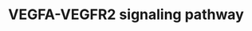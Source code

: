 ---
annotations:
- type: Cell Type Ontology
  value: endothelial cell
- type: Pathway Ontology
  value: vascular endothelial growth factor signaling pathway
authors:
- Prslab
- Khanspers
- AlexanderPico
- Egonw
- MaintBot
- DeSl
- Eweitz
description: 'Angiogenesis, the formation of new blood vessels from pre-existing vasculature,
  is central to a number of physiological conditions, from embryogenesis to wound
  healing in adults and is a hallmark of pathological conditions such as tumorigenesis
  [1-3]. Angiogenesis is mediated by the coordinated action of a variety of growth
  factors, metabolites and cell adhesion molecules in endothelial cells [4-6]. Vascular
  endothelial growth factor (VEGF) is the principal angiogenic growth factor modulating
  neovascularization [7].  The biological effect of VEGF is mediated through specific
  VEGF receptors on endothelial cell surface. VEGFs (VEGF-A, VEGF-B, VEGF-C and VEGF-D)
  interact with VEGF receptors such as VEGFR1, VEGFR2 and VEGFR3. Among them, VEGFA/VEGFR2
  signaling appears to mediate cellular responses involved in angiogenesis prominently.
  Further, VEGF/VEGFR1 signaling, though weak, converges to VEGFR2 signaling pathway.
  VEGFA binding to VEGFR2 at the surface of endothelial cells leads to dimerization
  and auto-phosphorylation of specific tyrosine residues in the cytoplasmic domain
  of VEGFR2. It leads to activation of multiple downstream signaling cascades and
  promotes endothelial cell proliferation, migration, and tube formation relevant
  to angiogenesis [8]. VEGFR2 dependent activation of PI3K-AKT-mTOR signaling regulates
  cell survival, cell proliferation, anti-apoptotic and cell permeability functions
  [9]. Another important pathway of VEGF mediated cell proliferation appears to be
  through PLCÎ³-mediated activation of PKC and downstream induction of the ERK and
  other PKC-dependent pathways [10]. Endothelial cell migration is induced by VEGFA/VEGFR2
  signaling through activation of p38MAPK (actin polymerization) and FAK (focal adhesion
  turnover) which is particularly important in directed migration. Phosphosite specificity
  towards downstream signalling has also been documented. Phosphosite mapping documented
  seven phosphosites in VEGFR2 receptor: Y1054, Y1214, Y801, Y1175, Y951, Y1059 and
  Y996. Phosphorylation of Y1214 and Y1054 regulates signaling events involved in
  cell migration. Y801 phosphorylation regulates cell survival. Y1175 regulates both
  cell proliferation and migration. Y951 and Y1059 phosphorylation regulates cell
  survival, cell migration and cell proliferation.  VEGFA/VEGFR2 signaling network
  compiles data available in the literature with respect to VEGFA signaling (especially
  VEGFA-165) through VEGFR2 in endothelial cells. The signaling events involving these
  proteins were derived from experimentally validated data involving multiple experimental
  techniques and approaches. Individual signaling events in VEGFR2 signaling networks
  leading to cell proliferation, migration and survival were identified and categorized
  into protein-protein interactions, enzyme-catalyzed events, activation/inhibition
  reactions, transport of protein across subcellular compartments, and gene regulation
  events. Signaling molecules involved in VEGFA/VEGFR2 signaling were categorized
  to enzymes, receptors and transcription factors and the contextual activation/deactivation
  of these molecules downstream to VEGFA/ VEGFR2 signaling, in modulating angiogenesis,
  is documented.  VEGFA dependent angiogenesis pathway map depicts the integration
  of signaling pathways regulating cell survival, cell migration, cell proliferation,
  cellular interactions downstream of VEGFA/VEGFR2 signaling relevant to angiogenesis,
  regulation of VEGFR2, phosphosite specificity of VEGFR2 towards downstream signaling,
  post-translational modifications, molecular function-based information, cross-talks
  among proteins in the canonical signaling modules and the information on the compartmentalization
  of proteins. The map of VEGFA/VEGFR2 signaling network is interactive to help investigators
  to add new information as it becomes available in the future for analysis or representation.   VEGFA
  dependent angiogenesis pathway map may please be cited as:   1. Abhinand, C. S.,
  Raju, R., Soumya, S. J., Arya, P. S., and Sudhakaran, P. R. (2016). VEGF-A/VEGFR2
  signaling network in endothelial cells relevant to angiogenesis. Journal of cell
  communication and signaling, 10(4), 347-354.  2. Sunitha, P., Raju, R., Sajil, C.K.,
  Abhinand, C.S., Nair, A.S., Oommen, O.V., Sugunan, V.S.,  and Sudhakaran, P.R. (2019).
  Temporal VEGFA responsive genes in HUVECs: Gene signatures and potential ligands/receptors
  fine-tuning angiogenesis. Journal of Cell Communication and Signaling, 13, 561 -
  571.   References  [1] Folkman J (1971). Tumor angiogenesis: therapeutic implications.
  N Engl J Med. 285:1182-1186.   [2] Chatterjee S, Heukamp LC, Siobal M et al., 2013.
  Tumor VEGF: VEGFR2 autocrine feed-forward loop triggers angiogenesis in lung cancer.
  J Clin Invest. 123:1732-1740.   [3] Shibuya M (2014). VEGF-VEGFR Signals in Health
  and Disease. BiomolTher (Seoul). 22:1-9.   [4] Kumar VB, Binu S, Soumya SJ et al.,
  2014. Regulation of vascular endothelial growth factor by metabolic context of the
  cell. Glycoconj J. 31:427-434.   [5] Kitazume S, Imamaki R, Ogawa K et al., 2014.
  Sweet role of platelet endothelial cell adhesion molecule in understanding angiogenesis.
  Glycobiology. 24:1260-1264.   [6] Kunhiraman H, Edatt L, Thekkeveedu S et al., 2016.
  2‐Deoxy Glucose Modulates Expression and Biological Activity of VEGF in a SIRT‐1
  Dependent Mechanism. J Cell Biochem.   [7] Lohela M, Bry M, Tammela T et al., 2009.
  VEGFs and receptors involved in angiogenesis versus lymphangiogenesis. Curr Opin
  Cell Biol. 21:154-165.   [8] Koch S, Claesson-Welsh L, 2012. Signal transduction
  by vascular endothelial growth factor receptors. Cold Spring Harbor perspectives
  in medicine. 2(7):a006502.   [9] Koch S, Tugues S, Li X et al., 2011. Signal transduction
  by vascular endothelial growth factor receptors. Biochem J.437:169-183.  [10] Simons
  M, Gordon E, Claesson-Welsh L. 2016. Mechanisms and regulation of endothelial VEGF
  receptor signalling. Nat Rev Mol Cell Biol.'
last-edited: 2021-05-14
organisms:
- Homo sapiens
redirect_from:
- /index.php/Pathway:WP3888
- /instance/WP3888
schema-jsonld:
- '@context': https://schema.org/
  '@id': https://wikipathways.github.io/pathways/WP3888.html
  '@type': Dataset
  creator:
    '@type': Organization
    name: WikiPathways
  description: 'Angiogenesis, the formation of new blood vessels from pre-existing
    vasculature, is central to a number of physiological conditions, from embryogenesis
    to wound healing in adults and is a hallmark of pathological conditions such as
    tumorigenesis [1-3]. Angiogenesis is mediated by the coordinated action of a variety
    of growth factors, metabolites and cell adhesion molecules in endothelial cells
    [4-6]. Vascular endothelial growth factor (VEGF) is the principal angiogenic growth
    factor modulating neovascularization [7].  The biological effect of VEGF is mediated
    through specific VEGF receptors on endothelial cell surface. VEGFs (VEGF-A, VEGF-B,
    VEGF-C and VEGF-D) interact with VEGF receptors such as VEGFR1, VEGFR2 and VEGFR3.
    Among them, VEGFA/VEGFR2 signaling appears to mediate cellular responses involved
    in angiogenesis prominently. Further, VEGF/VEGFR1 signaling, though weak, converges
    to VEGFR2 signaling pathway. VEGFA binding to VEGFR2 at the surface of endothelial
    cells leads to dimerization and auto-phosphorylation of specific tyrosine residues
    in the cytoplasmic domain of VEGFR2. It leads to activation of multiple downstream
    signaling cascades and promotes endothelial cell proliferation, migration, and
    tube formation relevant to angiogenesis [8]. VEGFR2 dependent activation of PI3K-AKT-mTOR
    signaling regulates cell survival, cell proliferation, anti-apoptotic and cell
    permeability functions [9]. Another important pathway of VEGF mediated cell proliferation
    appears to be through PLCÎ³-mediated activation of PKC and downstream induction
    of the ERK and other PKC-dependent pathways [10]. Endothelial cell migration is
    induced by VEGFA/VEGFR2 signaling through activation of p38MAPK (actin polymerization)
    and FAK (focal adhesion turnover) which is particularly important in directed
    migration. Phosphosite specificity towards downstream signalling has also been
    documented. Phosphosite mapping documented seven phosphosites in VEGFR2 receptor:
    Y1054, Y1214, Y801, Y1175, Y951, Y1059 and Y996. Phosphorylation of Y1214 and
    Y1054 regulates signaling events involved in cell migration. Y801 phosphorylation
    regulates cell survival. Y1175 regulates both cell proliferation and migration.
    Y951 and Y1059 phosphorylation regulates cell survival, cell migration and cell
    proliferation.  VEGFA/VEGFR2 signaling network compiles data available in the
    literature with respect to VEGFA signaling (especially VEGFA-165) through VEGFR2
    in endothelial cells. The signaling events involving these proteins were derived
    from experimentally validated data involving multiple experimental techniques
    and approaches. Individual signaling events in VEGFR2 signaling networks leading
    to cell proliferation, migration and survival were identified and categorized
    into protein-protein interactions, enzyme-catalyzed events, activation/inhibition
    reactions, transport of protein across subcellular compartments, and gene regulation
    events. Signaling molecules involved in VEGFA/VEGFR2 signaling were categorized
    to enzymes, receptors and transcription factors and the contextual activation/deactivation
    of these molecules downstream to VEGFA/ VEGFR2 signaling, in modulating angiogenesis,
    is documented.  VEGFA dependent angiogenesis pathway map depicts the integration
    of signaling pathways regulating cell survival, cell migration, cell proliferation,
    cellular interactions downstream of VEGFA/VEGFR2 signaling relevant to angiogenesis,
    regulation of VEGFR2, phosphosite specificity of VEGFR2 towards downstream signaling,
    post-translational modifications, molecular function-based information, cross-talks
    among proteins in the canonical signaling modules and the information on the compartmentalization
    of proteins. The map of VEGFA/VEGFR2 signaling network is interactive to help
    investigators to add new information as it becomes available in the future for
    analysis or representation.   VEGFA dependent angiogenesis pathway map may please
    be cited as:   1. Abhinand, C. S., Raju, R., Soumya, S. J., Arya, P. S., and Sudhakaran,
    P. R. (2016). VEGF-A/VEGFR2 signaling network in endothelial cells relevant to
    angiogenesis. Journal of cell communication and signaling, 10(4), 347-354.  2.
    Sunitha, P., Raju, R., Sajil, C.K., Abhinand, C.S., Nair, A.S., Oommen, O.V.,
    Sugunan, V.S.,  and Sudhakaran, P.R. (2019). Temporal VEGFA responsive genes in
    HUVECs: Gene signatures and potential ligands/receptors fine-tuning angiogenesis.
    Journal of Cell Communication and Signaling, 13, 561 - 571.   References  [1]
    Folkman J (1971). Tumor angiogenesis: therapeutic implications. N Engl J Med.
    285:1182-1186.   [2] Chatterjee S, Heukamp LC, Siobal M et al., 2013. Tumor VEGF:
    VEGFR2 autocrine feed-forward loop triggers angiogenesis in lung cancer. J Clin
    Invest. 123:1732-1740.   [3] Shibuya M (2014). VEGF-VEGFR Signals in Health and
    Disease. BiomolTher (Seoul). 22:1-9.   [4] Kumar VB, Binu S, Soumya SJ et al.,
    2014. Regulation of vascular endothelial growth factor by metabolic context of
    the cell. Glycoconj J. 31:427-434.   [5] Kitazume S, Imamaki R, Ogawa K et al.,
    2014. Sweet role of platelet endothelial cell adhesion molecule in understanding
    angiogenesis. Glycobiology. 24:1260-1264.   [6] Kunhiraman H, Edatt L, Thekkeveedu
    S et al., 2016. 2‐Deoxy Glucose Modulates Expression and Biological Activity of
    VEGF in a SIRT‐1 Dependent Mechanism. J Cell Biochem.   [7] Lohela M, Bry M, Tammela
    T et al., 2009. VEGFs and receptors involved in angiogenesis versus lymphangiogenesis.
    Curr Opin Cell Biol. 21:154-165.   [8] Koch S, Claesson-Welsh L, 2012. Signal
    transduction by vascular endothelial growth factor receptors. Cold Spring Harbor
    perspectives in medicine. 2(7):a006502.   [9] Koch S, Tugues S, Li X et al., 2011.
    Signal transduction by vascular endothelial growth factor receptors. Biochem J.437:169-183.  [10]
    Simons M, Gordon E, Claesson-Welsh L. 2016. Mechanisms and regulation of endothelial
    VEGF receptor signalling. Nat Rev Mol Cell Biol.'
  keywords:
  - ''
  - DNAJA1
  - VCL
  - SHC2
  - TPM3
  - CGNL1
  - TRAF3IP2
  - PIK3CA
  - SEMA6D
  - F3
  - VPS39
  - RCN1
  - PTPN11
  - FOXO4
  - NRDG1
  - MAPKAP1
  - NUMB
  - ARF6
  - ABCF2
  - HSPB1
  - NCK1
  - EIF2AK3
  - AKT1
  - RPLP2
  - GRB2
  - MLLT4
  - TNFRSF25
  - ITGAV
  - PABPC1
  - IGFBP3
  - MMP10
  - FADD
  - PRDX6
  - SET
  - CSRP2
  - EEA1
  - EIF4G1
  - EWSR1
  - ELK1
  - FLNB
  - OCRL
  - ATP6V1E1
  - ATF2
  - FHOD1
  - ARMCX1
  - PLCG1
  - MAPK1
  - AP2A1
  - CCRL2
  - CTNNB1
  - FGD5
  - EPHB2
  - NUR4A1
  - RAB5A
  - RHOJ
  - PRKCB
  - SARS
  - SHROOM2
  - PRKD1
  - MLST8
  - BMP10
  - CASC10
  - PTK2B
  - PSMD4
  - HERPUD1
  - FGA
  - BCAR1
  - GJA1
  - EGR1
  - ITGB5
  - SMARCA2
  - PGD
  - CYP2C8
  - PRKG1
  - CHAC1
  - RPL27
  - MAP3K5
  - RAC1
  - PLA2G5
  - SND1
  - TMEM170A
  - RPS6KA5
  - SDCBP
  - LMAN1
  - CCT7
  - CYR61
  - STAT1
  - AKAP2
  - PGK1
  - UBAP2L
  - RHOA
  - R1CTOR
  - SPIRE1
  - NEXN
  - PLAU
  - TRPC1
  - MYH11
  - RPL5
  - MTOR
  - MYO6
  - NRP2
  - RACK1
  - IQGAP1
  - RPS6
  - AP2S1
  - EPS15
  - CDC42
  - ACACA
  - TNFRSF10C
  - FARSB
  - MYL2
  - PAK1
  - WASF1
  - EPRS
  - FMNL3
  - RPL39P5
  - ATP6V0D1
  - HYOU1
  - LRRFIP2
  - SRF
  - RPL18A
  - PRKCA
  - CREBBP
  - PRKRA
  - MDM2
  - EIF2A
  - ZNF555
  - PLCB3
  - NOS3
  - HGS
  - FAF1
  - CAPZB
  - SRP54
  - NRARP
  - EZR
  - NR4A1
  - LARP7
  - GPC1
  - HBD
  - TMSB4X
  - FJX1
  - PTPN1
  - RAF1
  - MYH9
  - RPS6KB1
  - ADAMTS9
  - CNP
  - SRPK1
  - CSK
  - TBCA
  - SDF2L1
  - FUT1
  - BMX
  - ACTG1
  - NFKBIA
  - MAPKAPK2
  - APOLD1
  - PTPN14
  - SH2D2A
  - ATF4
  - RCAN2
  - DECR1
  - DUSP5
  - GLUD1
  - PLAUR
  - IER5
  - HDAC5
  - CCND1
  - VAV2
  - ACACB
  - SPHK1
  - DKK1
  - DSC1
  - VEGFR2
  - PLOD3
  - TXNDC5
  - SSR3
  - PAK2
  - CALR
  - SLC8A1
  - S1PR1
  - ACP1
  - OCLN
  - EGR3
  - ARPC5L
  - TMOD3
  - DNAJB4
  - EIF3F
  - CCDC124
  - AKT1S1
  - VCAM1
  - STAM
  - MAPK9
  - LDHA
  - ACOT9
  - TCEB3
  - ARHGEF15
  - MMRN2
  - DHX29
  - PRKCD
  - CACNA2D1
  - FAS
  - ROCK2
  - FGB
  - RPS11
  - MICAL2
  - BIRC5
  - CRIP2
  - NOTCH4
  - VEGFA
  - DLL4
  - CLIC1
  - MAP2K2
  - FAM120A
  - QKI
  - CYCS
  - IDH2
  - PTPRJ
  - KL
  - PTPN6
  - SYNJ1
  - CAPN2
  - CTGF
  - ITGB1
  - EIF3D
  - MAPK12
  - AFDN
  - SH3BGRL3
  - HRAS
  - NDRG1
  - NAP1L1
  - GPX1
  - PPM1G
  - MYO1C
  - EIF3H
  - ADRB2
  - TUBB8
  - PIK3R2
  - NR4A3
  - MMP2
  - MAPK3
  - TRPC3
  - MAP2K3
  - RND1
  - FSCN1
  - ABL1
  - COPG1
  - RAB4A
  - BCL2
  - PIK3R1
  - ASCC3
  - MAPK14
  - NFATC2
  - RAB37
  - PTMA
  - MAP2K6
  - TRIP4
  - CBL
  - FGG
  - ANXA1
  - SCUBE2
  - MKNK1
  - RPL26
  - PGF
  - CFL1
  - MAP2K1
  - GIPC1
  - FLII
  - DHX36
  - DPM1
  - PPP3CA
  - KANK1
  - P4HA2
  - ARF4
  - STAT3
  - PRKCE
  - CCL2
  - SIAH2
  - RAB11
  - TMSB10
  - ADAM9
  - ACKR3
  - KATNAL2
  - CREB1
  - HSPA1A
  - TXN
  - CDH5
  - HLX
  - PXN
  - GAPDH
  - PFN1
  - INPP5K
  - TFCP2
  - FLT1
  - CTNND1
  - CSRP1
  - RHOC
  - BMP2
  - EPHA2
  - PDE4DIP
  - GSK3B
  - BSG
  - CDC42BPB
  - RPL10A
  - HDAC4
  - TPP1
  - LMO2
  - STIP1
  - YWHAE
  - HDAC9
  - HDAC7
  - ERN1
  - ALDOA
  - ENG
  - PTK2
  - HSP90AA1
  - CLTC
  - NR4A2
  - PDIA6
  - CDKN1B
  - MOV10
  - TEAD4
  - EIF4E
  - MAP2K4
  - MMP14
  - P4HB
  - RPL13A
  - PPP2CA
  - LIMK1
  - HSP90AB2P
  - PRKCZ
  - TMOD1
  - AMOT
  - PRKCI
  - FOXO1
  - EPB41
  - ICAM1
  - BCL2L1
  - NCL
  - C15ORF39
  - PRKD2
  - PPP1CA
  - JUN
  - TAL1
  - NCF2
  - TAOK2
  - SHC1
  - GATA2
  - FBXW11
  - MEF2C
  - NAPA
  - HDAC1
  - CAV1
  - PDPK1
  - SLC2A14
  - FHL2
  - DNAJB9
  - PSMD11
  - IGFBP7
  - FOXO3
  - TKT
  - NRP1
  - TNXB
  - JAG1
  - DOK1
  - SELE
  - GRSF1
  - FYN
  - SHB
  - LUC7L
  - ALB
  - SRC
  - SLC25A11
  - SLC25A25
  - NCF1
  - PTGS2
  - GRB10
  - GIGYF2
  - RBM39
  - PTPRZ1
  - NOX4
  - CYBB
  - CALU
  - ZC3H15
  - GAB1
  - FXR2
  - FN1
  - TCEB1
  - ADAM10
  - CTNNA1
  - SOD2
  - TPCN2
  - ADAMTS1
  - ATF6
  - HMGB1
  - EIF4G2
  - ARRB2
  - LRRC59
  - ITGB3
  - TUBA1C
  - ERG
  - SLC39A14
  - LDB2
  - PBXIP1
  - ITCH
  - PRKAA2
  - RAP1B
  - RCAN1
  - SLC7A1
  - MAPK8
  - ROCK1
  - PRRC2C
  - NFATC1
  - PRDX2
  - CRK
  - CAMKK2
  - RELA
  - PTPN9
  - BRD4
  - RAPGEF1
  - EPN1
  - RAP1A
  - TFAM
  - MAP2K7
  - TXNIP
  - PLA2G4A
  - RAPTOR
  - STAT6
  - CXCL8
  - PRKAA1
  - SSR4
  - NFKB1
  - HBEGF
  - PNP
  - MAPKAPK5
  - USP10
  - ITPR1
  - RPL7
  - FRS2
  - HTRA1
  - BIN1
  - ETS1
  license: CC0
  name: VEGFA-VEGFR2 signaling pathway
seo: CreativeWork
title: VEGFA-VEGFR2 signaling pathway
wpid: WP3888
---